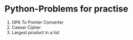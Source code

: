 # Python-Problems for practise

1. GPA To Pointer Converter 
2. Caesar Cipher
3. Largest product in a list
